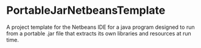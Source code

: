 PortableJarNetbeansTemplate
===========================

A project template for the Netbeans IDE for a java program designed to run from a portable .jar file that extracts its own libraries and resources at run time.
